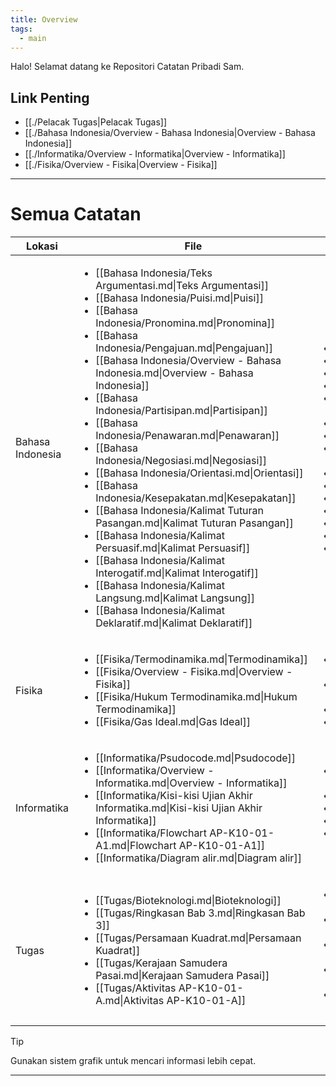 ```yaml
---
title: Overview
tags:
  - main
---
```

Halo! Selamat datang ke Repositori Catatan Pribadi Sam.
## Link Penting
- [[./Pelacak Tugas|Pelacak Tugas]]
- [[./Bahasa Indonesia/Overview - Bahasa Indonesia|Overview - Bahasa Indonesia]]
- [[./Informatika/Overview - Informatika|Overview - Informatika]]
- [[./Fisika/Overview - Fisika|Overview - Fisika]]
---
# Semua Catatan
| Lokasi           | File                                                                                                                                                                                                                                                                                                                                                                                                                                                                                                                                                                                                                                                                                                                                                                                                                                                                                                                                                                                                  | Tags                                                                                                                                                                                                                                                                                                                       |
| ---------------- | ----------------------------------------------------------------------------------------------------------------------------------------------------------------------------------------------------------------------------------------------------------------------------------------------------------------------------------------------------------------------------------------------------------------------------------------------------------------------------------------------------------------------------------------------------------------------------------------------------------------------------------------------------------------------------------------------------------------------------------------------------------------------------------------------------------------------------------------------------------------------------------------------------------------------------------------------------------------------------------------------------- | -------------------------------------------------------------------------------------------------------------------------------------------------------------------------------------------------------------------------------------------------------------------------------------------------------------------------- |
| Bahasa Indonesia | <ul><li>[[Bahasa Indonesia/Teks Argumentasi.md\|Teks Argumentasi]]</li><li>[[Bahasa Indonesia/Puisi.md\|Puisi]]</li><li>[[Bahasa Indonesia/Pronomina.md\|Pronomina]]</li><li>[[Bahasa Indonesia/Pengajuan.md\|Pengajuan]]</li><li>[[Bahasa Indonesia/Overview - Bahasa Indonesia.md\|Overview - Bahasa Indonesia]]</li><li>[[Bahasa Indonesia/Partisipan.md\|Partisipan]]</li><li>[[Bahasa Indonesia/Penawaran.md\|Penawaran]]</li><li>[[Bahasa Indonesia/Negosiasi.md\|Negosiasi]]</li><li>[[Bahasa Indonesia/Orientasi.md\|Orientasi]]</li><li>[[Bahasa Indonesia/Kesepakatan.md\|Kesepakatan]]</li><li>[[Bahasa Indonesia/Kalimat Tuturan Pasangan.md\|Kalimat Tuturan Pasangan]]</li><li>[[Bahasa Indonesia/Kalimat Persuasif.md\|Kalimat Persuasif]]</li><li>[[Bahasa Indonesia/Kalimat Interogatif.md\|Kalimat Interogatif]]</li><li>[[Bahasa Indonesia/Kalimat Langsung.md\|Kalimat Langsung]]</li><li>[[Bahasa Indonesia/Kalimat Deklaratif.md\|Kalimat Deklaratif]]</li></ul> | <ul><li><ul></ul></li><li><ul></ul></li><li><ul></ul></li><li><ul></ul></li><li><ul><li>#Overview</li></ul></li><li><ul></ul></li><li><ul></ul></li><li><ul><li>#Catatan</li></ul></li><li><ul></ul></li><li><ul></ul></li><li><ul></ul></li><li><ul></ul></li><li><ul></ul></li><li><ul></ul></li><li><ul></ul></li></ul> |
| Fisika           | <ul><li>[[Fisika/Termodinamika.md\|Termodinamika]]</li><li>[[Fisika/Overview - Fisika.md\|Overview - Fisika]]</li><li>[[Fisika/Hukum Termodinamika.md\|Hukum Termodinamika]]</li><li>[[Fisika/Gas Ideal.md\|Gas Ideal]]</li></ul>                                                                                                                                                                                                                                                                                                                                                                                                                                                                                                                                                                                                                                                                                                                                                                 | <ul><li><ul><li>#Catatan</li></ul></li><li><ul><li>#Overview</li></ul></li><li><ul></ul></li><li><ul></ul></li></ul>                                                                                                                                                                                                       |
| Informatika      | <ul><li>[[Informatika/Psudocode.md\|Psudocode]]</li><li>[[Informatika/Overview - Informatika.md\|Overview - Informatika]]</li><li>[[Informatika/Kisi-kisi Ujian Akhir Informatika.md\|Kisi-kisi Ujian Akhir Informatika]]</li><li>[[Informatika/Flowchart AP-K10-01-A1.md\|Flowchart AP-K10-01-A1]]</li><li>[[Informatika/Diagram alir.md\|Diagram alir]]</li></ul>                                                                                                                                                                                                                                                                                                                                                                                                                                                                                                                                                                                                                              | <ul><li><ul><li>#Catatan</li></ul></li><li><ul></ul></li><li><ul></ul></li><li><ul></ul></li><li><ul><li>#Catatan</li></ul></li></ul>                                                                                                                                                                                      |
| Tugas            | <ul><li>[[Tugas/Bioteknologi.md\|Bioteknologi]]</li><li>[[Tugas/Ringkasan Bab 3.md\|Ringkasan Bab 3]]</li><li>[[Tugas/Persamaan Kuadrat.md\|Persamaan Kuadrat]]</li><li>[[Tugas/Kerajaan Samudera Pasai.md\|Kerajaan Samudera Pasai]]</li><li>[[Tugas/Aktivitas AP-K10-01-A.md\|Aktivitas AP-K10-01-A]]</li></ul>                                                                                                                                                                                                                                                                                                                                                                                                                                                                                                                                                                                                                                                                                | <ul><li><ul><li>#Tugas</li></ul></li><li><ul><li>#Tugas</li></ul></li><li><ul><li>#Tugas</li></ul></li><li><ul><li>#Tugas</li></ul></li><li><ul><li>#Tugas</li></ul></li></ul>                                                                                                                                             |


> [!tip]
> Gunakan sistem grafik untuk mencari informasi lebih cepat.

---